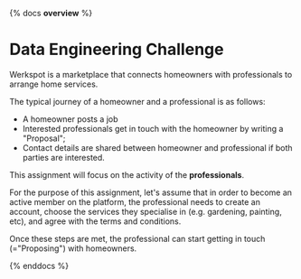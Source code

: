 {% docs __overview__ %}

# Data Engineering Challenge

Werkspot is a marketplace that connects homeowners with professionals to arrange home services.

The typical journey of a homeowner and a professional is as follows:

- A homeowner posts a job
- Interested professionals get in touch with the homeowner by writing a "Proposal";
- Contact details are shared between homeowner and professional if both parties are interested.

This assignment will focus on the activity of the **professionals**.

For the purpose of this assignment, let's assume that in order to become an active member on the platform, the professional needs to create an account, choose the services they specialise in (e.g. gardening, painting, etc), and agree with the terms and conditions.

Once these steps are met, the professional can start getting in touch (="Proposing") with homeowners.

{% enddocs %}
